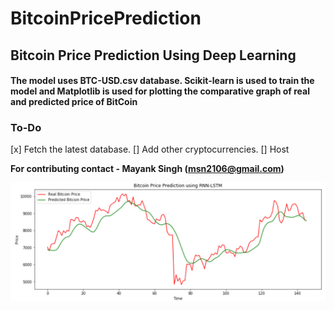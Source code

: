 # BitcoinPricePrediction
## Bitcoin Price Prediction Using Deep Learning

#### The model uses BTC-USD.csv database. Scikit-learn is used to train the model and Matplotlib is used for plotting the comparative graph of real and predicted price of BitCoin

### To-Do
[x] Fetch the latest database.
[] Add other cryptocurrencies.
[] Host

**For contributing contact - Mayank Singh (msn2106@gmail.com)**

<div>
  <img src = "https://github.com/msn2106/Crypto/blob/main/img/Figure4.png">
</div>
